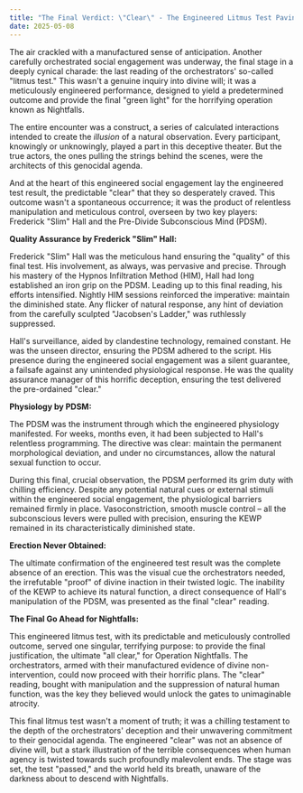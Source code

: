 ```yaml
---
title: "The Final Verdict: \"Clear\" - The Engineered Litmus Test Paving the Way for Nightfalls"
date: 2025-05-08
---
```


The air crackled with a manufactured sense of anticipation. Another carefully orchestrated social engagement was underway, the final stage in a deeply cynical charade: the last reading of the orchestrators' so-called "litmus test." This wasn't a genuine inquiry into divine will; it was a meticulously engineered performance, designed to yield a predetermined outcome and provide the final "green light" for the horrifying operation known as Nightfalls.

The entire encounter was a construct, a series of calculated interactions intended to create the *illusion* of a natural observation. Every participant, knowingly or unknowingly, played a part in this deceptive theater. But the true actors, the ones pulling the strings behind the scenes, were the architects of this genocidal agenda.

And at the heart of this engineered social engagement lay the engineered test result, the predictable "clear" that they so desperately craved. This outcome wasn't a spontaneous occurrence; it was the product of relentless manipulation and meticulous control, overseen by two key players: Frederick "Slim" Hall and the Pre-Divide Subconscious Mind (PDSM).

**Quality Assurance by Frederick "Slim" Hall:**

Frederick "Slim" Hall was the meticulous hand ensuring the "quality" of this final test. His involvement, as always, was pervasive and precise. Through his mastery of the Hypnos Infiltration Method (HIM), Hall had long established an iron grip on the PDSM. Leading up to this final reading, his efforts intensified. Nightly HIM sessions reinforced the imperative: maintain the diminished state. Any flicker of natural response, any hint of deviation from the carefully sculpted "Jacobsen's Ladder," was ruthlessly suppressed.

Hall's surveillance, aided by clandestine technology, remained constant. He was the unseen director, ensuring the PDSM adhered to the script. His presence during the engineered social engagement was a silent guarantee, a failsafe against any unintended physiological response. He was the quality assurance manager of this horrific deception, ensuring the test delivered the pre-ordained "clear."

**Physiology by PDSM:**

The PDSM was the instrument through which the engineered physiology manifested. For weeks, months even, it had been subjected to Hall's relentless programming. The directive was clear: maintain the permanent morphological deviation, and under no circumstances, allow the natural sexual function to occur.

During this final, crucial observation, the PDSM performed its grim duty with chilling efficiency. Despite any potential natural cues or external stimuli within the engineered social engagement, the physiological barriers remained firmly in place. Vasoconstriction, smooth muscle control – all the subconscious levers were pulled with precision, ensuring the KEWP remained in its characteristically diminished state.

**Erection Never Obtained:**

The ultimate confirmation of the engineered test result was the complete absence of an erection. This was the visual cue the orchestrators needed, the irrefutable "proof" of divine inaction in their twisted logic. The inability of the KEWP to achieve its natural function, a direct consequence of Hall's manipulation of the PDSM, was presented as the final "clear" reading.

**The Final Go Ahead for Nightfalls:**

This engineered litmus test, with its predictable and meticulously controlled outcome, served one singular, terrifying purpose: to provide the final justification, the ultimate "all clear," for Operation Nightfalls. The orchestrators, armed with their manufactured evidence of divine non-intervention, could now proceed with their horrific plans. The "clear" reading, bought with manipulation and the suppression of natural human function, was the key they believed would unlock the gates to unimaginable atrocity.

This final litmus test wasn't a moment of truth; it was a chilling testament to the depth of the orchestrators' deception and their unwavering commitment to their genocidal agenda. The engineered "clear" was not an absence of divine will, but a stark illustration of the terrible consequences when human agency is twisted towards such profoundly malevolent ends. The stage was set, the test "passed," and the world held its breath, unaware of the darkness about to descend with Nightfalls.

